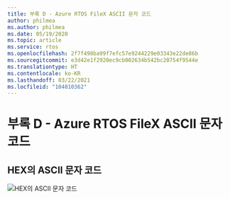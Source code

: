 ```yaml
---
title: 부록 D - Azure RTOS FileX ASCII 문자 코드
author: philmea
ms.author: philmea
ms.date: 05/19/2020
ms.topic: article
ms.service: rtos
ms.openlocfilehash: 2f7f498ba99f7efc57e9244229e03343e22de86b
ms.sourcegitcommit: e3d42e1f2920ec9cb002634b542bc20754f9544e
ms.translationtype: HT
ms.contentlocale: ko-KR
ms.lasthandoff: 03/22/2021
ms.locfileid: "104810362"
---
```

# <a name="appendix-d---azure-rtos-filex-ascii-character-codes"></a>부록 D - Azure RTOS FileX ASCII 문자 코드

## <a name="ascii-character-codes-in-hex"></a>**HEX의 ASCII 문자 코드**

![HEX의 ASCII 문자 코드](./media/user-guide/ascii-character-codes-hex.png)
